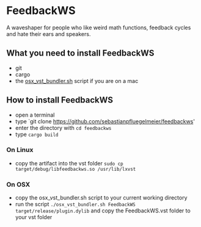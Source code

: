 # FeedbackWS
A waveshaper for people who like weird math functions, feedback cycles and hate their ears and speakers.

## What you need to install FeedbackWS
- git
- cargo
- the [osx_vst_bundler.sh](https://github.com/overdrivenpotato/rust-vst2/blob/master/osx_vst_bundler.sh) script if you are on a mac

## How to install FeedbackWS
- open a terminal
- type `git clone https://github.com/sebastianpfluegelmeier/feedbackws'
- enter the directory with `cd feedbackws`
- type `cargo build`
### On Linux
- copy the artifact into the vst folder `sudo cp target/debug/libfeedbackws.so /usr/lib/lxvst`
### On OSX
- copy the osx_vst_bundler.sh script to your current working directory
- run the script `./osx_vst_bundler.sh FeedbackWS target/release/plugin.dylib` and copy
the FeedbackWS.vst folder to your vst folder
